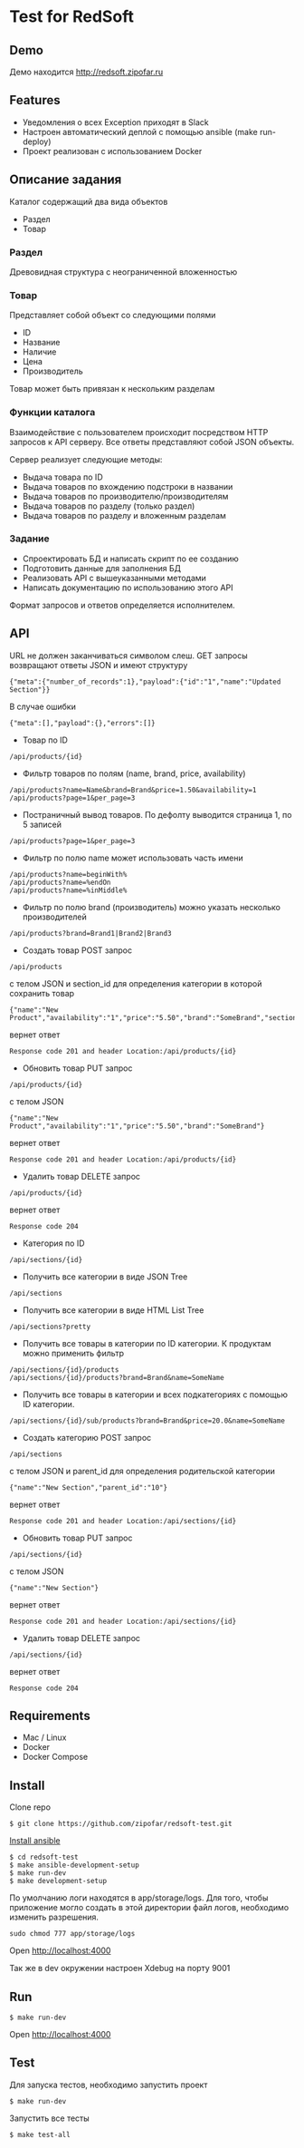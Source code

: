 # Test for RedSoft

## Demo

Демо находится <http://redsoft.zipofar.ru> 

## Features

* Уведомления о всех Exception приходят в Slack
* Настроен автоматический деплой с помощью ansible (make run-deploy)
* Проект реализован с использованием Docker

## Описание задания

Каталог содержащий два вида объектов
* Раздел
* Товар

### Раздел
Древовидная структура с неограниченной вложенностью

### Товар
Представляет собой объект со следующими полями
* ID
* Название
* Наличие
* Цена
* Производитель

Товар может быть привязан к нескольким разделам
 
### Функции каталога
Взаимодействие с пользователем происходит посредством HTTP запросов к API серверу. Все ответы представляют собой JSON объекты.

Сервер реализует следующие методы:
* Выдача товара по ID
* Выдача товаров по вхождению подстроки в названии
* Выдача товаров по производителю/производителям
* Выдача товаров по разделу (только раздел)
* Выдача товаров по разделу и вложенным разделам
  
###  Задание
* Спроектировать БД и написать скрипт по ее созданию
* Подготовить данные для заполнения БД
* Реализовать API с вышеуказанными методами
* Написать документацию по использованию этого API

Формат запросов и ответов определяется исполнителем.

## API

URL не должен заканчиваться символом слеш.
GET запросы возвращают ответы JSON и имеют структуру
```
{"meta":{"number_of_records":1},"payload":{"id":"1","name":"Updated Section"}}
```

В случае ошибки
```
{"meta":[],"payload":{},"errors":[]}
```

* Товар по ID
```
/api/products/{id}
```

* Фильтр товаров по полям (name, brand, price, availability)
```
/api/products?name=Name&brand=Brand&price=1.50&availability=1
/api/products?page=1&per_page=3
```

* Постраничный вывод товаров. По дефолту выводится страница 1, по 5 записей 
```
/api/products?page=1&per_page=3
```

* Фильтр по полю name может использовать часть имени
```
/api/products?name=beginWith%
/api/products?name=%endOn
/api/products?name=%inMiddle%
```

* Фильтр по полю brand (производитель) можно указать несколько производителей
```
/api/products?brand=Brand1|Brand2|Brand3
```

* Создать товар POST запрос
```
/api/products
```
с телом JSON и section_id для определения категории в которой сохранить товар
```
{"name":"New Product","availability":"1","price":"5.50","brand":"SomeBrand","section_id":"15"}
```
вернет ответ
```
Response code 201 and header Location:/api/products/{id}
```

* Обновить товар PUT запрос
```
/api/products/{id}
```
с телом JSON
```
{"name":"New Product","availability":"1","price":"5.50","brand":"SomeBrand"}
```
вернет ответ
```
Response code 201 and header Location:/api/products/{id}
```

* Удалить товар DELETE запрос
```
/api/products/{id}
```
вернет ответ
```
Response code 204
```


* Категория по ID
```
/api/sections/{id}
```

* Получить все категории в виде JSON Tree
```
/api/sections
```

* Получить все категории в виде HTML List Tree
```
/api/sections?pretty
```

* Получить все товары в категории по ID категории. К продуктам можно применить фильтр
```
/api/sections/{id}/products
/api/sections/{id}/products?brand=Brand&name=SomeName
```

* Получить все товары в категории и всех подкатегориях с помощью ID категории.
```
/api/sections/{id}/sub/products?brand=Brand&price=20.0&name=SomeName
```

* Создать категорию POST запрос
```
/api/sections
```
с телом JSON и parent_id для определения родительской категории 
```
{"name":"New Section","parent_id":"10"}
```
вернет ответ
```
Response code 201 and header Location:/api/sections/{id}
```

* Обновить товар PUT запрос
```
/api/sections/{id}
```
с телом JSON
```
{"name":"New Section"}
```
вернет ответ
```
Response code 201 and header Location:/api/sections/{id}
```

* Удалить товар DELETE запрос
```
/api/sections/{id}
```
вернет ответ
```
Response code 204
```
## Requirements

* Mac / Linux
* Docker
* Docker Compose

## Install

Clone repo

```
$ git clone https://github.com/zipofar/redsoft-test.git
```
[Install ansible](http://docs.ansible.com/ansible/latest/intro_installation.html)

```
$ cd redsoft-test
$ make ansible-development-setup
$ make run-dev
$ make development-setup
```

По умолчанию логи находятся в app/storage/logs. Для того, чтобы приложение могло создать в этой директории файл логов, необходимо изменить разрешения.
```
sudo chmod 777 app/storage/logs
```

Open <http://localhost:4000>

Так же в dev окружении настроен Xdebug на порту 9001
## Run

```
$ make run-dev
```

Open <http://localhost:4000>

## Test
Для запуска тестов, необходимо запустить проект
```
$ make run-dev
```
Запустить все тесты
```
$ make test-all
```
